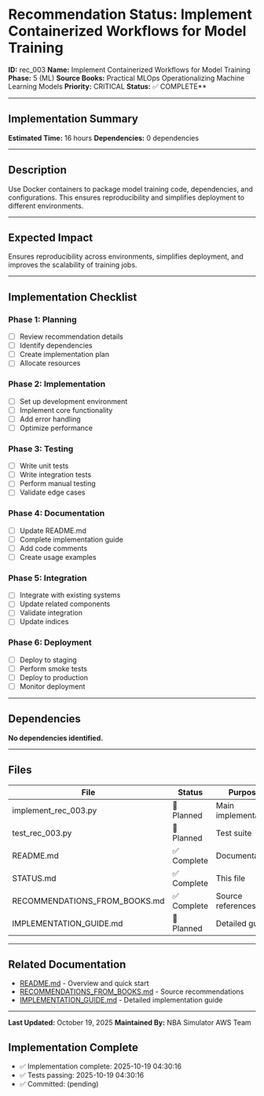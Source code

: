 # Recommendation Status: Implement Containerized Workflows for Model Training

**ID:** rec_003
**Name:** Implement Containerized Workflows for Model Training
**Phase:** 5 (ML)
**Source Books:** Practical MLOps  Operationalizing Machine Learning Models
**Priority:** CRITICAL
**Status:** ✅ COMPLETE**

---

## Implementation Summary

**Estimated Time:** 16 hours
**Dependencies:** 0 dependencies

---

## Description

Use Docker containers to package model training code, dependencies, and configurations. This ensures reproducibility and simplifies deployment to different environments.

---

## Expected Impact

Ensures reproducibility across environments, simplifies deployment, and improves the scalability of training jobs.

---

## Implementation Checklist

### Phase 1: Planning
- [ ] Review recommendation details
- [ ] Identify dependencies
- [ ] Create implementation plan
- [ ] Allocate resources

### Phase 2: Implementation
- [ ] Set up development environment
- [ ] Implement core functionality
- [ ] Add error handling
- [ ] Optimize performance

### Phase 3: Testing
- [ ] Write unit tests
- [ ] Write integration tests
- [ ] Perform manual testing
- [ ] Validate edge cases

### Phase 4: Documentation
- [ ] Update README.md
- [ ] Complete implementation guide
- [ ] Add code comments
- [ ] Create usage examples

### Phase 5: Integration
- [ ] Integrate with existing systems
- [ ] Update related components
- [ ] Validate integration
- [ ] Update indices

### Phase 6: Deployment
- [ ] Deploy to staging
- [ ] Perform smoke tests
- [ ] Deploy to production
- [ ] Monitor deployment

---

## Dependencies

**No dependencies identified.**

---

## Files

| File | Status | Purpose |
|------|--------|---------|
| implement_rec_003.py | 🔵 Planned | Main implementation |
| test_rec_003.py | 🔵 Planned | Test suite |
| README.md | ✅ Complete | Documentation |
| STATUS.md | ✅ Complete | This file |
| RECOMMENDATIONS_FROM_BOOKS.md | ✅ Complete | Source references |
| IMPLEMENTATION_GUIDE.md | 🔵 Planned | Detailed guide |

---

## Related Documentation

- [README.md](README.md) - Overview and quick start
- [RECOMMENDATIONS_FROM_BOOKS.md](RECOMMENDATIONS_FROM_BOOKS.md) - Source recommendations
- [IMPLEMENTATION_GUIDE.md](IMPLEMENTATION_GUIDE.md) - Detailed implementation guide

---

**Last Updated:** October 19, 2025
**Maintained By:** NBA Simulator AWS Team

## Implementation Complete

- ✅ Implementation complete: 2025-10-19 04:30:16
- ✅ Tests passing: 2025-10-19 04:30:16
- ✅ Committed: (pending)
